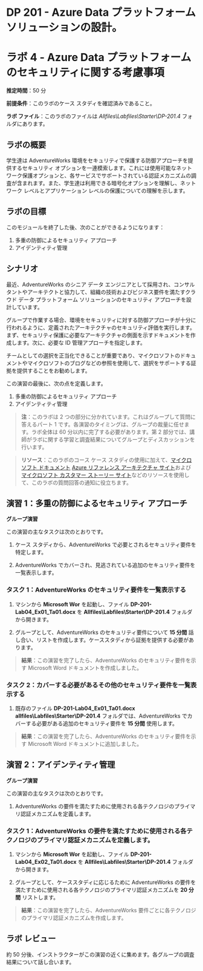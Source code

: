 ﻿---
lab:
    title: 'Azure Data プラットフォームのセキュリティに関する考慮事項'
    module: 'モジュール 4: セキュリティ設計に関する考慮事項'
---

# DP 201 - Azure Data プラットフォーム ソリューションの設計。
# ラボ 4 - Azure Data プラットフォームのセキュリティに関する考慮事項

**推定時間**：50 分

**前提条件**：このラボのケース スタディを確認済みであること。

**ラボ ファイル**：このラボのファイルは _Allfiles\Labfiles\Starter\DP-201.4_ フォルダにあります。

## ラボの概要

学生達は AdventureWorks 環境をセキュリティで保護する防御アプローチを提供するセキュリティ オプションを一連模索します。これには使用可能なネットワーク保護オプションと、各サービスでサポートされている認証メカニズムの調査が含まれます。また、学生達は利用できる暗号化オプションを理解し、ネットワーク レベルとアプリケーション レベルの保護についての理解を示します。

## ラボの目標
  
このモジュールを終了した後、次のことができるようになります：

1. 多重の防御によるセキュリティ アプローチ
1. アイデンティティ管理

## シナリオ
  
最近、AdventureWorks のシニア データ エンジニアとして採用され、コンサルタントやアーキテクトと協力して、組織の技術およびビジネス要件を満たすクラウド データ プラットフォーム ソリューションのセキュリティ アプローチを設計しています。

グループで作業する場合、環境をセキュリティに対する防御アプローチが十分に行われるように、定義されたアーキテクチャのセキュリティ評価を実行します。まず、セキュリティ保護に必要なアーキテクチャの側面を示すドキュメントを作成します。次に、必要な ID 管理アプローチを指定します。 

チームとしての選択を正当化できることが重要であり、マイクロソフトのドキュメントやマイクロソフトのブログなどの参照を使用して、選択をサポートする証拠を提供することをお勧めします。

この演習の最後に、次の点を定義します。

1. 多重の防御によるセキュリティ アプローチ
1. アイデンティティ管理

>**注**：このラボは 2 つの部分に分かれています。これはグループして質問に答えるパート 1 です。各演習のタイミングは、グループの裁量に任せます。ラボ全体は 60 分以内に完了する必要があります。第 2 部分では、講師がラボに関する学習と調査結果についてグループとディスカッションを行います。

>**リソース**：このラボのコース ケース スタディの使用に加えて、[マイクロソフト ドキュメント](https://docs.microsoft.com) [Azure リファレンス アーキテクチャ サイト](https://docs.microsoft.com/ja-jp/azure/architecture/reference-architectures/)および [マイクロソフト カスタマー ストーリー サイト](https://customers.microsoft.com/)などのリソースを使用して、このラボの質問回答の通知に役立ちます。

## 演習 1：多重の防御によるセキュリティ アプローチ

**グループ演習**
  
この演習の主なタスクは次のとおりです。

1. ケース スタディから、AdventureWorks で必要とされるセキュリティ要件を特定します。

1. AdventureWorks でカバーされ、見逃されている追加のセキュリティ要件を一覧表示します。

### タスク 1：AdventureWorks のセキュリティ要件を一覧表示する

1. マシンから **Microsoft Wor** を起動し、ファイル **DP-201-Lab04_Ex01_Ta01.docx** を **Allfiles\Labfiles\Starter\DP-201.4** フォルダから開きます。

1. グループとして、AdventureWorks のセキュリティ要件について **15 分間** 話し合い、リストを作成します。ケーススタディから証拠を提供する必要があります。

> **結果**：この演習を完了したら、AdventureWorks のセキュリティ要件を示す Microsoft Word ドキュメントを作成しました。

### タスク 2：カバーする必要があるその他のセキュリティ要件を一覧表示する

1. 既存のファイル **DP-201-Lab04_Ex01_Ta01.docx** **allfiles\Labfiles\Starter\DP-201.4** フォルダでは、AdventureWorks でカバーする必要がある追加のセキュリティ要件を **15 分間** 使用します。

> **結果**：この演習を完了したら、AdventureWorks のセキュリティ要件を示す Microsoft Word ドキュメントに追加しました。

## 演習 2：アイデンティティ管理

**グループ演習**
  
この演習の主なタスクは次のとおりです。

1. AdventureWorks の要件を満たすために使用される各テクノロジのプライマリ認証メカニズムを定義します。

### タスク 1：AdventureWorks の要件を満たすために使用される各テクノロジのプライマリ認証メカニズムを定義します。

1. マシンから **Microsoft Wor** を起動し、ファイル **DP-201-Lab04_Ex02_Ta01.docx** を **Allfiles\Labfiles\Starter\DP-201.4** フォルダから開きます。 

1. グループとして、ケーススタディに応じるために AdventureWorks の要件を満たすために使用される各テクノロジのプライマリ認証メカニズムを **20 分間** リストします。

> **結果**：この演習を完了したら、AdventureWorks 要件ごとに各テクノロジのプライマリ認証メカニズムを作成します。

## ラボ レビュー

約 50 分後、インストラクターがこの演習の近くに集めます。各グループの調査結果について話し合います。